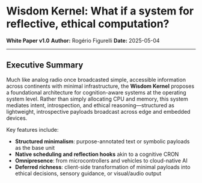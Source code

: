 # Wisdom Kernel: What if a system for reflective, ethical computation?

**White Paper v1.0**
**Author:** Rogério Figurelli
**Date:** 2025-05-04

---

## Executive Summary

Much like analog radio once broadcasted simple, accessible information across continents with minimal infrastructure, the **Wisdom Kernel** proposes a foundational architecture for cognition-aware systems at the operating system level. Rather than simply allocating CPU and memory, this system mediates intent, introspection, and ethical reasoning—structured as lightweight, introspective payloads broadcast across edge and embedded devices.

Key features include:

* **Structured minimalism**: purpose-annotated text or symbolic payloads as the base unit
* **Native scheduling and reflection hooks** akin to a cognitive CRON
* **Omnipresence**: from microcontrollers and vehicles to cloud-native AI
* **Deferred richness**: client-side transformation of minimal payloads into ethical decisions, sensory guidance, or visual/audio output
